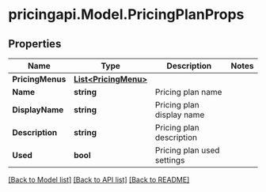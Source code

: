 # pricingapi.Model.PricingPlanProps

## Properties

Name | Type | Description | Notes
------------ | ------------- | ------------- | -------------
**PricingMenus** | [**List&lt;PricingMenu&gt;**](PricingMenu.md) |  | 
**Name** | **string** | Pricing plan name | 
**DisplayName** | **string** | Pricing plan display name | 
**Description** | **string** | Pricing plan description | 
**Used** | **bool** | Pricing plan used settings | 

[[Back to Model list]](../README.md#documentation-for-models) [[Back to API list]](../README.md#documentation-for-api-endpoints) [[Back to README]](../README.md)

